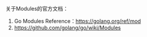 
关于Modules的官方文档：
1. Go Modules Reference：https://golang.org/ref/mod
2. https://github.com/golang/go/wiki/Modules


